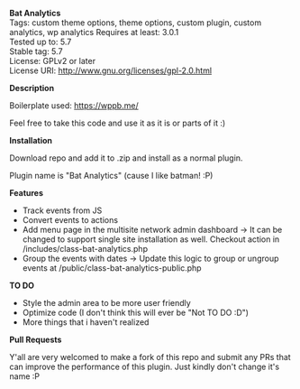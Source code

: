**Bat Analytics**  
Tags: custom theme options, theme options, custom plugin, custom analytics, wp analytics
Requires at least: 3.0.1  
Tested up to: 5.7  
Stable tag: 5.7  
License: GPLv2 or later  
License URI: http://www.gnu.org/licenses/gpl-2.0.html  

**Description**

Boilerplate used: https://wppb.me/

Feel free to take this code and use it as it is or parts of it :)

**Installation**

Download repo and add it to .zip and install as a normal plugin. 

Plugin name is "Bat Analytics" (cause I like batman! :P)

**Features**

* Track events from JS
* Convert events to actions 
* Add menu page in the multisite network admin dashboard -> It can be changed to support single site installation as well. Checkout action in /includes/class-bat-analytics.php
* Group the events with dates -> Update this logic to group or ungroup events at /public/class-bat-analytics-public.php

**TO DO**

* Style the admin area to be more user friendly
* Optimize code (I don't think this will ever be "Not TO DO :D")
* More things that i haven't realized

**Pull Requests**

Y'all are very welcomed to make a fork of this repo and submit any PRs that can improve the performance of this plugin. Just kindly don't change it's name :P 
